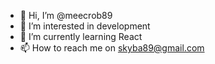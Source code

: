 - 👋 Hi, I’m @meecrob89
- 👀 I’m interested in development
- 🌱 I’m currently learning React
- 📫 How to reach me on skyba89@gmail.com

<!---
meecrob89/meecrob89 is a ✨ special ✨ repository because its `README.md` (this file) appears on your GitHub profile.
You can click the Preview link to take a look at your changes.
--->
